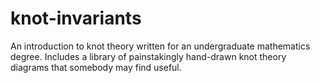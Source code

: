 # knot-invariants
An introduction to knot theory written for an undergraduate mathematics degree. Includes a library of painstakingly hand-drawn knot theory diagrams that somebody may find useful.
